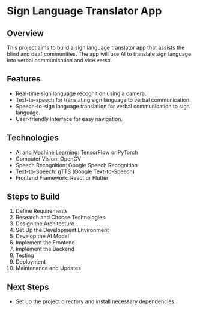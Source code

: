 # Sign Language Translator App

## Overview
This project aims to build a sign language translator app that assists the blind and deaf communities. The app will use AI to translate sign language into verbal communication and vice versa.

## Features
- Real-time sign language recognition using a camera.
- Text-to-speech for translating sign language to verbal communication.
- Speech-to-sign language translation for verbal communication to sign language.
- User-friendly interface for easy navigation.

## Technologies
- AI and Machine Learning: TensorFlow or PyTorch
- Computer Vision: OpenCV
- Speech Recognition: Google Speech Recognition
- Text-to-Speech: gTTS (Google Text-to-Speech)
- Frontend Framework: React or Flutter

## Steps to Build
1. Define Requirements
2. Research and Choose Technologies
3. Design the Architecture
4. Set Up the Development Environment
5. Develop the AI Model
6. Implement the Frontend
7. Implement the Backend
8. Testing
9. Deployment
10. Maintenance and Updates

## Next Steps
- Set up the project directory and install necessary dependencies.

